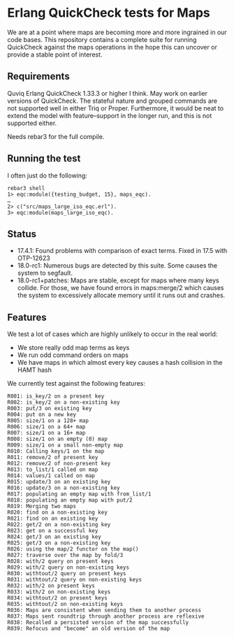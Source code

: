 # Erlang QuickCheck tests for Maps

We are at a point where maps are becoming more and more ingrained in our code
bases. This repository contains a complete suite for running QuickCheck against
the maps operations in the hope this can uncover or provide a stable point of
interest.

## Requirements

Quviq Erlang QuickCheck 1.33.3 or higher I think. May work on earlier versions of QuickCheck. The stateful nature and grouped commands are not supported well in either Triq or Proper. Furthermore, it would be neat to extend the model with feature–support in the longer run, and this is not supported either.

Needs rebar3 for the full compile.

## Running the test

I often just do the following:

	rebar3 shell
	1> eqc:module({testing_budget, 15}, maps_eqc).
	…
	2> c("src/maps_large_iso_eqc.erl").
	3> eqc:module(maps_large_iso_eqc).

## Status

* 17.4.1: Found problems with comparison of exact terms. Fixed in 17.5 with OTP-12623
* 18.0-rc1: Numerous bugs are detected by this suite. Some causes the system to segfault.
* 18.0-rc1+patches: Maps are stable, except for maps where many keys collide. For those, we have found errors in maps:merge/2 which causes the system to excessively allocate memory until it runs out and crashes.

## Features

We test a lot of cases which are highly unlikely to occur in the real world:

* We store really odd map terms as keys
* We run odd command orders on maps
* We have maps in which almost every key causes a hash collision in the HAMT hash

We currently test against the following features:

	R001: is_key/2 on a present key
	R002: is_key/2 on a non-existing key
	R003: put/3 on existing key
	R004: put on a new key
	R005: size/1 on a 128+ map
	R006: size/1 on a 64+ map
	R007: size/1 on a 16+ map
	R008: size/1 on an empty (0) map
	R009: size/1 on a small non-empty map
	R010: Calling keys/1 on the map
	R011: remove/2 of present key
	R012: remove/2 of non-present key
	R013: to_list/1 called on map
	R014: values/1 called on map
	R015: update/3 on an existing key
	R016: update/3 on a non-existing key
	R017: populating an empty map with from_list/1
	R018: populating an empty map with put/2
	R019: Merging two maps
	R020: find on a non-existing key
	R021: find on an existing key
	R022: get/2 on a non-existing key
	R023: get on a successful key
	R024: get/3 on an existing key
	R025: get/3 on a non-existing key
	R026: using the map/2 functor on the map()
	R027: traverse over the map by fold/3
	R028: with/2 query on present keys
	R029: with/2 query on non-existing keys
	R030: withtout/2 query on present keys
	R031: withtout/2 query on non-existing keys
	R032: with/2 on present keys
	R033: with/2 on non-existing keys
	R034: withtout/2 on present keys
	R035: withtout/2 on non-existing keys
	R036: Maps are consistent when sending them to another process
	R037: Maps sent roundtrip through another process are reflexive
	R038: Recalled a persisted version of the map successfully
	R039: Refocus and "become" an old version of the map
